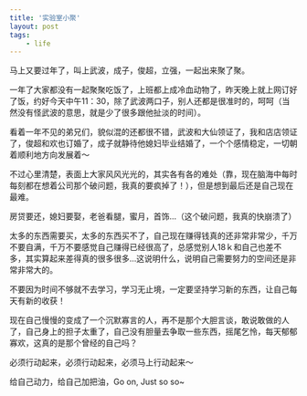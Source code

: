 ```yaml
---
title: '实验室小聚'
layout: post
tags:
    - life
---
```



马上又要过年了，叫上武波，成子，俊超，立强，一起出来聚了聚。

一年了大家都没有一起聚聚吃饭了，上班都上成冷血动物了，昨天晚上就上网订好了饭，约好今天中午11：30，除了武波两口子，别人还都是很准时的，呵呵（当然没有怪武波的意思，就是少了很多跟他扯淡的时间）。

看着一年不见的弟兄们，貌似混的还都很不错，武波和大仙领证了，我和店店领证了，俊超和欢也订婚了，成子就静待他媳妇毕业结婚了，一个个感情稳定，一切朝着顺利地方向发展着～

不过心里清楚，表面上大家风风光光的，其实各有各的难处（靠，现在脑海中每时每刻都在想着公司那个破问题，我真的要疯掉了！），但是想到最后还是自己现在最难。

房贷要还，媳妇要娶，老爸看腿，蜜月，首饰...（这个破问题，我真的快崩溃了）

太多的东西需要买，太多的东西买不了，自己现在赚得钱真的还非常非常少，千万不要自满，千万不要感觉自己赚得已经很高了，总感觉别人18ｋ和自己也差不多，其实算起来差得真的很多很多...这说明什么，说明自己需要努力的空间还是非常非常大的。

不要因为时间不够就不去学习，学习无止境，一定要坚持学习新的东西，让自己每天有新的收获！

现在自己慢慢的变成了一个沉默寡言的人，再不是那个大胆言谈，敢说敢做的人了，自己身上的担子太重了，自己没有胆量去争取一些东西，摇尾乞怜，每天郁郁寡欢，这真的是那个曾经的自己吗？

必须行动起来，必须行动起来，必须马上行动起来～

给自己动力，给自己加把油，Go on, Just so so~
